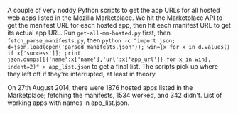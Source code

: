 A couple of very noddy Python scripts to get the app URLs for all hosted web apps listed in the Mozilla Marketplace. We hit the Marketplace API to get the manifest URL for each hosted app, then hit each manifest URL to get its actual app URL. Run `get-all-mm-hosted.py` first, then `fetch_parse_manifests.py`, then `python -c "import json; d=json.load(open('parsed_manifests.json')); win=[x for x in d.values() if x['success']]; print json.dumps([{'name':x['name'],'url':x['app_url']} for x in win], indent=2)" > app_list.json` to get a final list. The scripts pick up where they left off if they're interrupted, at least in theory. 

On 27th August 2014, there were 1876 hosted apps listed in the Marketplace; fetching the manifests, 1534 worked, and 342 didn't. List of working apps with names in app_list.json.

